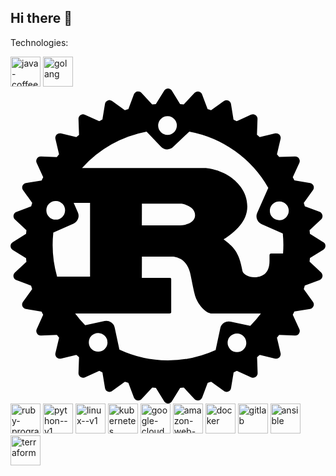 ## Hi there 👋

<!--
**mskreczko/mskreczko** is a ✨ _special_ ✨ repository because its `README.md` (this file) appears on your GitHub profile.

Here are some ideas to get you started:

- 🔭 I’m currently working on ...
- 🌱 I’m currently learning ...
- 👯 I’m looking to collaborate on ...
- 🤔 I’m looking for help with ...
- 💬 Ask me about ...
- 📫 How to reach me: ...
- 😄 Pronouns: ...
- ⚡ Fun fact: ...
-->
Technologies:

<img width="48" height="48" src="https://img.icons8.com/color/48/java-coffee-cup-logo--v1.png" alt="java-coffee-cup-logo--v1"/>
<img width="48" height="48" src="https://img.icons8.com/color/48/golang.png" alt="golang"/>
<svg xmlns="http://www.w3.org/2000/svg" viewBox="0 0 512 512"><!--!Font Awesome Free 6.6.0 by @fontawesome - https://fontawesome.com License - https://fontawesome.com/license/free Copyright 2024 Fonticons, Inc.--><path d="M508.5 249.8 486.7 236.2c-.2-2-.3-3.9-.6-5.9l18.7-17.5a7.4 7.4 0 0 0 -2.4-12.3l-24-9c-.5-1.9-1.1-3.8-1.7-5.6l15-20.8a7.4 7.4 0 0 0 -4.8-11.5l-25.4-4.2c-.9-1.7-1.8-3.5-2.7-5.2l10.7-23.4a7.4 7.4 0 0 0 -7-10.4l-25.8 .9q-1.8-2.2-3.6-4.4L439 81.8A7.4 7.4 0 0 0 430.2 73L405 78.9q-2.2-1.8-4.4-3.6l.9-25.8a7.4 7.4 0 0 0 -10.4-7L367.7 53.2c-1.7-.9-3.4-1.8-5.2-2.7L358.4 25.1a7.4 7.4 0 0 0 -11.5-4.8L326 35.3c-1.9-.6-3.8-1.1-5.6-1.7l-9-24a7.4 7.4 0 0 0 -12.3-2.4l-17.5 18.7c-2-.2-3.9-.4-5.9-.6L262.3 3.5a7.4 7.4 0 0 0 -12.5 0L236.2 25.3c-2 .2-3.9 .3-5.9 .6L212.9 7.1a7.4 7.4 0 0 0 -12.3 2.4l-9 24c-1.9 .6-3.8 1.1-5.7 1.7l-20.8-15a7.4 7.4 0 0 0 -11.5 4.8l-4.2 25.4c-1.7 .9-3.5 1.8-5.2 2.7L120.9 42.6a7.4 7.4 0 0 0 -10.4 7l.9 25.8c-1.5 1.2-3 2.4-4.4 3.6L81.8 73A7.4 7.4 0 0 0 73 81.8L78.9 107c-1.2 1.5-2.4 2.9-3.6 4.4l-25.8-.9a7.4 7.4 0 0 0 -6.4 3.3 7.4 7.4 0 0 0 -.6 7.1l10.7 23.4c-.9 1.7-1.8 3.4-2.7 5.2L25.1 153.6a7.4 7.4 0 0 0 -4.8 11.5l15 20.8c-.6 1.9-1.1 3.8-1.7 5.7l-24 9a7.4 7.4 0 0 0 -2.4 12.3l18.7 17.5c-.2 2-.4 3.9-.6 5.9L3.5 249.8a7.4 7.4 0 0 0 0 12.5L25.3 275.8c.2 2 .3 3.9 .6 5.9L7.1 299.1a7.4 7.4 0 0 0 2.4 12.3l24 9c.6 1.9 1.1 3.8 1.7 5.7l-15 20.8a7.4 7.4 0 0 0 4.8 11.5l25.4 4.2c.9 1.7 1.8 3.5 2.7 5.1L42.6 391.1a7.4 7.4 0 0 0 .6 7.1 7.1 7.1 0 0 0 6.4 3.3l25.8-.9q1.8 2.2 3.6 4.4L73 430.2A7.4 7.4 0 0 0 81.8 439L107 433.1q2.2 1.8 4.4 3.6l-.9 25.8a7.4 7.4 0 0 0 10.4 7l23.4-10.7c1.7 .9 3.4 1.8 5.1 2.7l4.2 25.4a7.3 7.3 0 0 0 11.5 4.8l20.8-15c1.9 .6 3.8 1.1 5.7 1.7l9 24a7.4 7.4 0 0 0 12.3 2.4l17.5-18.7c2 .2 3.9 .4 5.9 .6l13.5 21.8a7.4 7.4 0 0 0 12.5 0l13.5-21.8c2-.2 3.9-.3 5.9-.6l17.5 18.7a7.4 7.4 0 0 0 12.3-2.4l9-24c1.9-.6 3.8-1.1 5.7-1.7l20.8 15a7.3 7.3 0 0 0 11.5-4.8l4.2-25.4c1.7-.9 3.5-1.8 5.2-2.7l23.4 10.7a7.4 7.4 0 0 0 10.4-7l-.9-25.8q2.2-1.8 4.4-3.6L430.2 439a7.4 7.4 0 0 0 8.8-8.8L433.1 405q1.8-2.2 3.6-4.4l25.8 .9a7.2 7.2 0 0 0 6.4-3.3 7.4 7.4 0 0 0 .6-7.1L458.8 367.7c.9-1.7 1.8-3.4 2.7-5.2l25.4-4.2a7.4 7.4 0 0 0 4.8-11.5l-15-20.8c.6-1.9 1.1-3.8 1.7-5.7l24-9a7.4 7.4 0 0 0 2.4-12.3l-18.7-17.5c.2-2 .4-3.9 .6-5.9l21.8-13.5a7.4 7.4 0 0 0 0-12.5zm-151 129.1A13.9 13.9 0 0 0 341 389.5l-7.6 35.7A187.5 187.5 0 0 1 177 424.4l-7.6-35.7a13.9 13.9 0 0 0 -16.5-10.7l-31.5 6.8a187.4 187.4 0 0 1 -16.3-19.2H258.3c1.7 0 2.9-.3 2.9-1.9V309.6c0-1.6-1.2-1.9-2.9-1.9H213.5l.1-34.4H262c4.4 0 23.7 1.3 29.8 25.9 1.9 7.6 6.2 32.1 9.1 40 2.9 8.8 14.6 26.5 27.1 26.5H407a187.3 187.3 0 0 1 -17.3 20.1zm25.8 34.5A15.2 15.2 0 1 1 368 398.1h.4A15.2 15.2 0 0 1 383.2 413.3zm-225.6-.7a15.2 15.2 0 1 1 -15.3-15.3h.5A15.3 15.3 0 0 1 157.6 412.6zM69.6 234.2l32.8-14.6a13.9 13.9 0 0 0 7.1-18.3L102.7 186h26.6V305.7H75.7A187.7 187.7 0 0 1 69.6 234.2zM58.3 198.1a15.2 15.2 0 0 1 15.2-15.3H74a15.2 15.2 0 1 1 -15.7 15.2zm155.2 24.5 .1-35.3h63.3c3.3 0 23.1 3.8 23.1 18.6 0 12.3-15.2 16.7-27.7 16.7zM399 306.7c-9.8 1.1-20.6-4.1-22-10.1-5.8-32.5-15.4-39.4-30.6-51.4 18.9-12 38.5-29.6 38.5-53.3 0-25.5-17.5-41.6-29.4-49.5-16.8-11-35.3-13.2-40.3-13.2H116.3A187.5 187.5 0 0 1 221.2 70.1l23.5 24.6a13.8 13.8 0 0 0 19.6 .4l26.3-25a187.5 187.5 0 0 1 128.4 91.4l-18 40.6A14 14 0 0 0 408 220.4l34.6 15.3a187.1 187.1 0 0 1 .4 32.5H423.7c-1.9 0-2.7 1.3-2.7 3.1v8.8C421 301 409.3 305.6 399 306.7zM240 60.2A15.2 15.2 0 0 1 255.2 45h.5A15.2 15.2 0 1 1 240 60.2zM436.8 214a15.2 15.2 0 1 1 0-30.5h.4a15.2 15.2 0 0 1 -.4 30.5z"/></svg><img width="48" height="48" src="https://img.icons8.com/fluency/48/ruby-programming-language.png" alt="ruby-programming-language"/>
<img width="48" height="48" src="https://img.icons8.com/color/48/python--v1.png" alt="python--v1"/>
<img width="48" height="48" src="https://img.icons8.com/color/48/linux--v1.png" alt="linux--v1"/>
<img width="48" height="48" src="https://img.icons8.com/color/48/kubernetes.png" alt="kubernetes"/>
<img width="48" height="48" src="https://img.icons8.com/color/48/google-cloud.png" alt="google-cloud"/>
<img width="48" height="48" src="https://img.icons8.com/color/48/amazon-web-services.png" alt="amazon-web-services"/>
<img width="48" height="48" src="https://img.icons8.com/fluency/48/docker.png" alt="docker"/>
<img width="48" height="48" src="https://img.icons8.com/color/48/gitlab.png" alt="gitlab"/>
<img width="48" height="48" src="https://img.icons8.com/color/48/ansible.png" alt="ansible"/>
<img width="48" height="48" src="https://img.icons8.com/color/48/terraform.png" alt="terraform"/>
